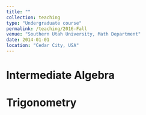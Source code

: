 ```yaml
---
title: ""
collection: teaching
type: "Undergraduate course"
permalink: /teaching/2016-Fall
venue: "Southern Utah University, Math Department"
date: 2014-01-01
location: "Cedar City, USA"
---
```


Intermediate Algebra
=====

Trigonometry
======
